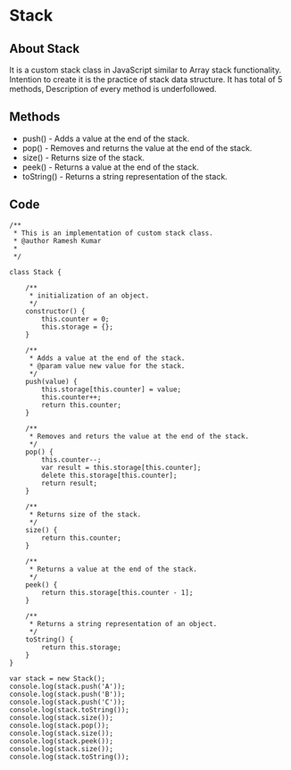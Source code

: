 # Stack

## About Stack

It is a custom stack class in JavaScript similar to Array stack functionality. Intention to create it is the practice of stack data structure. It has total of 5 methods, Description of every method is underfollowed.

## Methods

* push() - Adds a value at the end of the stack.
* pop() - Removes and returns the value at the end of the stack.
* size() - Returns size of the stack.
* peek() - Returns a value at the end of the stack.
* toString() - Returns a string representation of the stack.

## Code
```
/**
 * This is an implementation of custom stack class.
 * @author Ramesh Kumar
 *
 */

class Stack {
    
    /**
     * initialization of an object.
     */
    constructor() {
        this.counter = 0;
        this.storage = {};
    }

    /**
     * Adds a value at the end of the stack.
     * @param value new value for the stack.
     */
    push(value) {
        this.storage[this.counter] = value;
        this.counter++;
        return this.counter;
    }

    /**
     * Removes and returs the value at the end of the stack.
     */
    pop() {
        this.counter--;
        var result = this.storage[this.counter];
        delete this.storage[this.counter];
        return result;
    }

    /**
     * Returns size of the stack.
     */
    size() {
        return this.counter;
    }

    /**
     * Returns a value at the end of the stack.
     */
    peek() {
        return this.storage[this.counter - 1];
    }

    /**
     * Returns a string representation of an object.
     */
    toString() {
        return this.storage;
    }
}

var stack = new Stack();
console.log(stack.push('A'));
console.log(stack.push('B'));
console.log(stack.push('C'));
console.log(stack.toString());
console.log(stack.size());
console.log(stack.pop());
console.log(stack.size());
console.log(stack.peek());
console.log(stack.size());
console.log(stack.toString());
```
